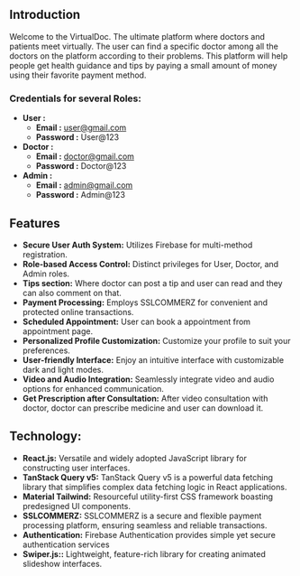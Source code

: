 ## Introduction

Welcome to the VirtualDoc. The ultimate platform where doctors and patients meet virtually. The user can find a specific doctor among all the doctors on the platform according to their problems. This platform will help people get health guidance and tips by paying a small amount of money using their favorite payment method.

### Credentials for several Roles:
- **User :**
    - **Email :** user@gmail.com
    - **Password :** User@123
- **Doctor :**
    - **Email :** doctor@gmail.com
    - **Password :** Doctor@123
- **Admin :**
    - **Email :** admin@gmail.com
    - **Password :** Admin@123

## Features
- **Secure User Auth System:** Utilizes Firebase for multi-method registration.
- **Role-based Access Control:** Distinct privileges for User, Doctor, and Admin roles.
- **Tips section:** Where doctor can post a tip and user can read and they can also comment on that.
- **Payment Processing:** Employs SSLCOMMERZ for convenient and protected online transactions.
- **Scheduled Appointment:** User can book a appointment from appointment page.
- **Personalized Profile Customization:** Customize your profile to suit your preferences.
- **User-friendly Interface:** Enjoy an intuitive interface with customizable dark and light modes.
- **Video and Audio Integration:** Seamlessly integrate video and audio options for enhanced communication. 
- **Get Prescription after Consultation:** After video consultation with doctor, doctor can prescribe medicine and user can download it.

## Technology:

- **React.js:**  Versatile and widely adopted JavaScript library for constructing user interfaces.
- **TanStack Query v5:** TanStack Query v5 is a powerful data fetching library that simplifies complex data fetching logic in React applications.
- **Material Tailwind:** Resourceful utility-first CSS framework boasting predesigned UI components.
- **SSLCOMMERZ:** SSLCOMMERZ is a secure and flexible payment processing platform, ensuring seamless and reliable transactions.
- **Authentication:** Firebase Authentication provides simple yet secure authentication services
- **Swiper.js::** Lightweight, feature-rich library for creating animated slideshow interfaces.
